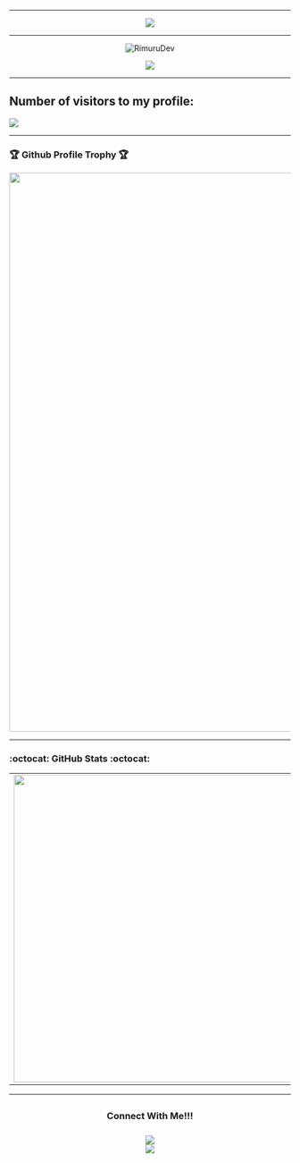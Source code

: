 * * *

<p align="center">
<img src="https://readme-typing-svg.herokuapp.com?color=a282f5&width=1000&lines=👋+Good+afternoon.+My+name+is+Rimuru,+22+years+old.+Nice+to+meet+you.%E2%9D%A4%EF%B8%8F">
</p>

***

<p align="middle"> <img src="https://komarev.com/ghpvc/?username=RimuruDev" alt="RimuruDev" /> </p>
<p align="center">

<!--
 <a href="https://count.getloli.com"><img src="https://count.getloli.com/get/@demo?theme=rule34" /></a>
-->

</p>

<!--
<a href="https://github.com/RimuruDev"><img alt="Activity Graph" src="https://activity-graph.herokuapp.com/graph?username=RimuruDev&bg_color=20222b&color=F8D866&line=F85D7F&point=FFFFFF&hide_border=true" /></a>
-->

<p align="center">
<img src="https://readme-typing-svg.herokuapp.com?color=a282f5&width=700&lines=I+am+a+Unity+Developer+[Zenject,+UniTask].+Looking+for+a+job.%E2%9D%A4%EF%B8%8F">
</p>

***
## Number of visitors to my profile:
<p>
  <img src="https://count.kjchmc.cn/get/@:RimuruDev?theme=gelbooru" />
 </p>


* * *

### 🏆 Github Profile Trophy 🏆
<p align="center">
<img width=1000 src="https://github-profile-trophy.vercel.app/?username=RimuruDev&column=8&theme=juicyfresh&no-bg=true&no-frame=true"/>
</p>

* * *

###  :octocat: **GitHub Stats** :octocat:
<p align="center">
  <table>
  <tr>
      <td><img width="550px" align="left" src="https://github-readme-stats.vercel.app/api?username=RimuruDev&hide_border=true&count_private=false&layout=compact&hide_title=true&show_icons=true&theme=material-palenight"/></td>
      <td><img width="550px" src="https://github-readme-stats.vercel.app/api/top-langs/?username=RimuruDev&hide=html&layout=compact&hide_border=true&hide_title=true&theme=material-palenight" /></td>
  </tr>   
</table>
</p>

* * *
<div align="center">
<h3 align="center">Connect With Me!!!<img align="center" height="33px" /></h3>
<center>
 <a href="mailto:Rimuru.dev@gmail.com"><img src="https://img.icons8.com/fluent/50/000000/gmail--v2.png"></a>
</center>
<a href="https://telegram.me/AbyssMothGames"><img src="https://img.icons8.com/color/50/000000/telegram-app--v2.png"></a>
</center>
</div> 
